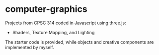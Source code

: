 # computer-graphics
Projects from CPSC 314 coded in Javascript using three.js:
- Shaders, Texture Mapping, and Lighting

The starter code is provided, while objects and creative components are implemented by myself.
